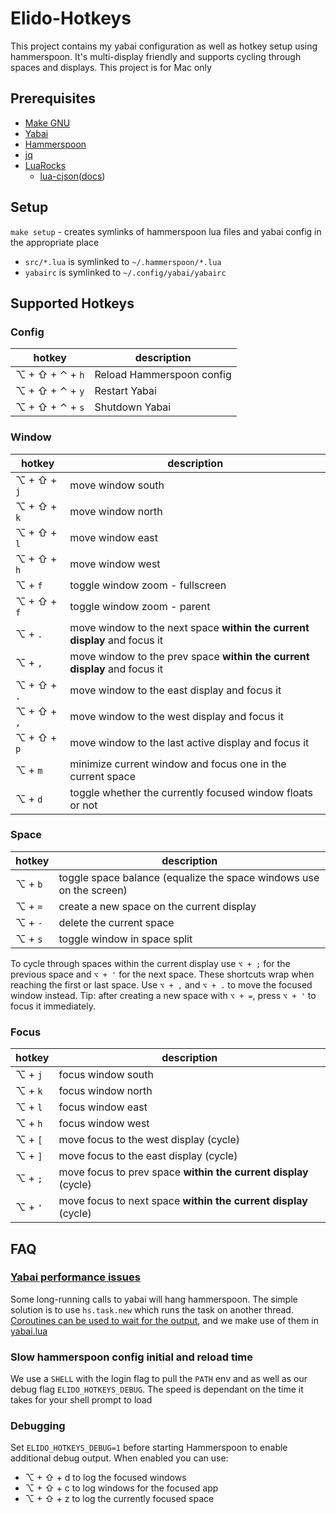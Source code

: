 # Elido-Hotkeys

This project contains my yabai configuration as well as hotkey setup using hammerspoon. It's multi-display friendly and supports cycling through spaces and displays. This project is for Mac only

## Prerequisites

- [Make GNU](https://formulae.brew.sh/formula/make)
- [Yabai](https://github.com/koekeishiya/yabai)
- [Hammerspoon](https://github.com/Hammerspoon/hammerspoon)
- [jq](https://formulae.brew.sh/formula/jq)
- [LuaRocks](https://github.com/luarocks/luarocks/wiki/Installation-instructions-for-macOS)
    - [lua-cjson](https://luarocks.org/modules/openresty/lua-cjson)([docs](https://kyne.com.au/~mark/software/lua-cjson-manual.html))

## Setup

`make setup` - creates symlinks of hammerspoon lua files and yabai config in the appropriate place
- `src/*.lua` is symlinked to `~/.hammerspoon/*.lua`
- `yabairc` is symlinked to `~/.config/yabai/yabairc`


## Supported Hotkeys

### Config
| hotkey          | description               |
|-----------------|---------------------------|
| ⌥ + ⇧ + ⌃ + `h` | Reload Hammerspoon config |
| ⌥ + ⇧ + ⌃ + `y` | Restart Yabai             |
| ⌥ + ⇧ + ⌃ + `s` | Shutdown Yabai            |

### Window
| hotkey      | description                                                               |
|-------------|---------------------------------------------------------------------------|
| ⌥ + ⇧ + `j` | move window south                                                         |
| ⌥ + ⇧ + `k` | move window north                                                         |
| ⌥ + ⇧ + `l` | move window east                                                          |
| ⌥ + ⇧ + `h` | move window west                                                          |
| ⌥ + `f`     | toggle window zoom - fullscreen                                           |
| ⌥ + ⇧ + `f` | toggle window zoom - parent                                               |
| ⌥ + `.`     | move window to the next space **within the current display** and focus it |
| ⌥ + `,`     | move window to the prev space **within the current display** and focus it |
| ⌥ + ⇧ + `.` | move window to the east display and focus it                              |
| ⌥ + ⇧ + `,` | move window to the west display and focus it                              |
| ⌥ + ⇧ + `p` | move window to the last active display and focus it |
| ⌥ + `m`     | minimize current window and focus one in the current space                |
| ⌥ + `d`     | toggle whether the currently focused window floats or not                 |

### Space
| hotkey          | description                                                         |
|-----------------|---------------------------------------------------------------------|
| ⌥ + `b`         | toggle space balance (equalize the space windows use on the screen) |
| ⌥ + `=`         | create a new space on the current display                           |
| ⌥ + `-`         | delete the current space                                            |
| ⌥ + `s`         | toggle window in space split                                        |

To cycle through spaces within the current display use `⌥ + ;` for the previous space and `⌥ + '` for the next space. These shortcuts wrap when reaching the first or last space. Use `⌥ + ,` and `⌥ + .` to move the focused window instead. Tip: after creating a new space with `⌥ + =`, press `⌥ + '` to focus it immediately.

### Focus

| hotkey          | description                                                     |
|-----------------|-----------------------------------------------------------------|
| ⌥ + `j`         | focus window south                                              |
| ⌥ + `k`         | focus window north                                              |
| ⌥ + `l`         | focus window east                                               |
| ⌥ + `h`         | focus window west                                               |
| ⌥ + `[`         | move focus to the west display (cycle)                          |
| ⌥ + `]`         | move focus to the east display (cycle)                          |
| ⌥ + `;`         | move focus to prev space **within the current display** (cycle) |
| ⌥ + `'`         | move focus to next space **within the current display** (cycle) |

## FAQ

### [Yabai performance issues](https://github.com/koekeishiya/yabai/issues/502#issuecomment-633353477)

Some long-running calls to yabai will hang hammerspoon. The simple solution is to use `hs.task.new` which runs the task on another thread. [Coroutines can be used to wait for the output](https://github.com/koekeishiya/yabai/issues/502#issuecomment-633378939), and we make use of them in [yabai.lua](src/yabai.lua)

### Slow hammerspoon config initial and reload time

We use a `SHELL` with the login flag to pull the `PATH` env and as well as our debug flag `ELIDO_HOTKEYS_DEBUG`. The speed is dependant on the time it takes for your shell prompt to load

### Debugging

Set `ELIDO_HOTKEYS_DEBUG=1` before starting Hammerspoon to enable additional debug output. When enabled you can use:
- ⌥ + ⇧ + d to log the focused windows
- ⌥ + ⇧ + c to log windows for the focused app
- ⌥ + ⇧ + z to log the currently focused space

